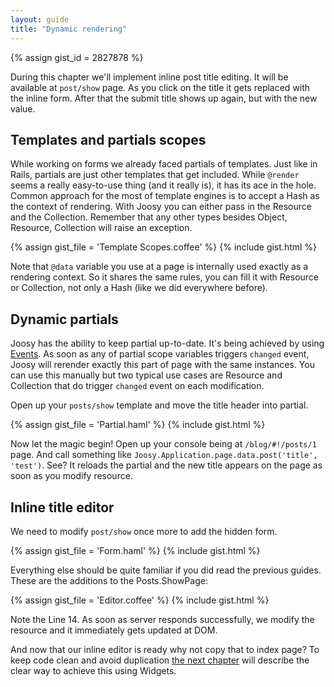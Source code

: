 ```yaml
---
layout: guide
title: "Dynamic rendering"
---
```


{% assign gist_id = 2827878 %}

During this chapter we'll implement inline post title editing. It will be available at `post/show` page. As you click on the title it gets replaced with the inline form. After that the submit title shows up again, but with the new value.

## Templates and partials scopes

While working on forms we already faced partials of templates. Just like in Rails, partials are just other templates that get included. While `@render` seems a really easy-to-use thing (and it really is), it has its ace in the hole. Common approach for the most of template engines is to accept a Hash as the context of rendering. With Joosy you can either pass in the Resource and the Collection. Remember that any other types besides Object, Resource, Collection will raise an exception.

{% assign gist_file = 'Template Scopes.coffee' %}
{% include gist.html %}

Note that `@data` variable you use at a page is internally used exactly as a rendering context. So it shares the same rules, you can fill it with Resource or Collection, not only a Hash (like we did everywhere before).

## Dynamic partials

Joosy has the ability to keep partial up-to-date. It's being achieved by using <a href="http://api.joosy.ws/mixins/Joosy/Modules/Events.html">Events</a>. As soon as any of partial scope variables triggers `changed` event, Joosy will rerender exactly this part of page with the same instances. You can use this manually but two typical use cases are Resource and Collection that do trigger `changed` event on each modification.

Open up your `posts/show` template and move the title header into partial.

{% assign gist_file = 'Partial.haml' %}
{% include gist.html %}

Now let the magic begin! Open up your console being at `/blog/#!/posts/1` page. And call something like `Joosy.Application.page.data.post('title', 'test')`. See? It reloads the partial and the new title appears on the page as soon as you modify resource.

## Inline title editor

We need to modify `post/show` once more to add the hidden form.

{% assign gist_file = 'Form.haml' %}
{% include gist.html %}

Everything else should be quite familiar if you did read the previous guides. These are the additions to the Posts.ShowPage:

{% assign gist_file = 'Editor.coffee' %}
{% include gist.html %}

Note the Line 14. As soon as server responds successfully, we modify the resource and it immediately gets updated at DOM.

And now that our inline editor is ready why not copy that to index page? To keep code clean and avoid duplication <a href="/guides/blog/widgets.html">the next chapter</a> will describe the clear way to achieve this using Widgets.
